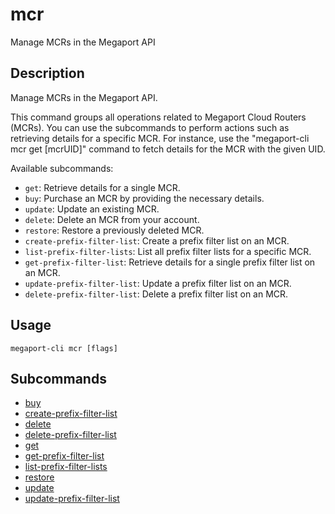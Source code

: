 # mcr

Manage MCRs in the Megaport API

## Description

Manage MCRs in the Megaport API.

This command groups all operations related to Megaport Cloud Routers (MCRs).
You can use the subcommands to perform actions such as retrieving details for a specific MCR.
For instance, use the "megaport-cli mcr get [mcrUID]" command to fetch details for the MCR with the given UID.

Available subcommands:
- `get`: Retrieve details for a single MCR.
- `buy`: Purchase an MCR by providing the necessary details.
- `update`: Update an existing MCR.
- `delete`: Delete an MCR from your account.
- `restore`: Restore a previously deleted MCR.
- `create-prefix-filter-list`: Create a prefix filter list on an MCR.
- `list-prefix-filter-lists`: List all prefix filter lists for a specific MCR.
- `get-prefix-filter-list`: Retrieve details for a single prefix filter list on an MCR.
- `update-prefix-filter-list`: Update a prefix filter list on an MCR.
- `delete-prefix-filter-list`: Delete a prefix filter list on an MCR.



## Usage

```
megaport-cli mcr [flags]
```









## Subcommands

* [buy](megaport-cli_mcr_buy.md)
* [create-prefix-filter-list](megaport-cli_mcr_create-prefix-filter-list.md)
* [delete](megaport-cli_mcr_delete.md)
* [delete-prefix-filter-list](megaport-cli_mcr_delete-prefix-filter-list.md)
* [get](megaport-cli_mcr_get.md)
* [get-prefix-filter-list](megaport-cli_mcr_get-prefix-filter-list.md)
* [list-prefix-filter-lists](megaport-cli_mcr_list-prefix-filter-lists.md)
* [restore](megaport-cli_mcr_restore.md)
* [update](megaport-cli_mcr_update.md)
* [update-prefix-filter-list](megaport-cli_mcr_update-prefix-filter-list.md)

